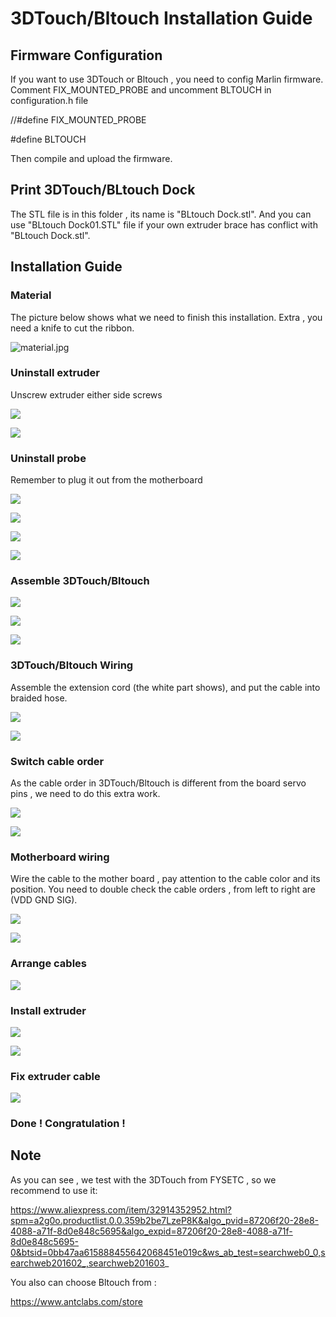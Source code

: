 # 3DTouch/Bltouch Installation Guide

## Firmware Configuration

If you want to use 3DTouch or Bltouch , you need to config Marlin firmware. Comment FIX_MOUNTED_PROBE and uncomment BLTOUCH in configuration.h file

//#define FIX_MOUNTED_PROBE

#define BLTOUCH

Then compile and upload the firmware.

## Print 3DTouch/BLtouch Dock

The STL file is in this folder , its name is "BLtouch Dock.stl". And you can use "BLtouch Dock01.STL" file if your own extruder brace has conflict with "BLtouch Dock.stl".

## Installation Guide

### Material

The picture below shows what we need to finish this installation. Extra , you need a knife to cut the ribbon. 

![material.jpg](images/material.jpg)

### Uninstall extruder 

Unscrew extruder either side screws

  ![](images\step1-1.png)

![](images/step1-2.png)

### Uninstall probe

Remember to plug it out from the motherboard

![](images/step2-1.png)

![](images/step2-2.png)

![](images/step2-3.png)

![](images/step2-4.png)

### Assemble 3DTouch/Bltouch

![](images/step3-1.png)

![](images/step3-2.png)

![](images/step3-3.png)

### 3DTouch/Bltouch Wiring

Assemble the extension cord (the white part shows), and put the cable into braided hose.

![](images/step4-1.png)

![](images/step4-2.png)

### Switch cable order

As the cable order in 3DTouch/Bltouch is different from the board servo pins , we need to do this extra work.

![](images/step5-3.png)

![](images/step5-4.png)

### Motherboard wiring

Wire the cable to the mother board , pay attention to the cable color and its position. You need to double check the cable orders , from left to right are (VDD GND SIG).

![](images/step5-1.png)

![](images/step5-2.png)

### Arrange cables

![](images/step6-1.png)

### Install extruder

![](images/step7-1.png)

![](images/step7-2.png)

### Fix extruder cable

![](images/step8-1.png)

### Done ! Congratulation ! 

## Note

As you can see , we test with the 3DTouch from FYSETC , so we recommend to use it:

https://www.aliexpress.com/item/32914352952.html?spm=a2g0o.productlist.0.0.359b2be7LzeP8K&algo_pvid=87206f20-28e8-4088-a71f-8d0e848c5695&algo_expid=87206f20-28e8-4088-a71f-8d0e848c5695-0&btsid=0bb47aa615888455642068451e019c&ws_ab_test=searchweb0_0,searchweb201602_,searchweb201603_

You also can choose Bltouch from :

https://www.antclabs.com/store